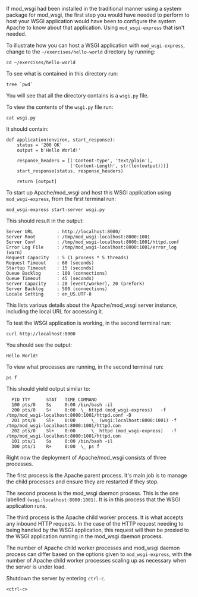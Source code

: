 If mod_wsgi had been installed in the traditional manner using a system package for mod_wsgi, the first step you would have needed to perform to host your WSGI application would have been to configure the system Apache to know about that application. Using ``mod_wsgi-express`` that isn't needed.

To illustrate how you can host a WSGI application with ``mod_wsgi-express``, change to the ``~/exercises/hello-world`` directory by running:

```execute
cd ~/exercises/hello-world
```

To see what is contained in this directory run:

```execute
tree `pwd`
```

You will see that all the directory contains is a ``wsgi.py`` file.

To view the contents of the ``wsgi.py`` file run:

```execute
cat wsgi.py
```

It should contain:

```
def application(environ, start_response):
    status = '200 OK'
    output = b'Hello World!'

    response_headers = [('Content-type', 'text/plain'),
                        ('Content-Length', str(len(output)))]
    start_response(status, response_headers)

    return [output]
```

To start up Apache/mod_wsgi and host this WSGI application using ``mod_wsgi-express``, from the first terminal run:

```execute-1
mod_wsgi-express start-server wsgi.py
```

This should result in the output:

```
Server URL         : http://localhost:8000/
Server Root        : /tmp/mod_wsgi-localhost:8000:1001
Server Conf        : /tmp/mod_wsgi-localhost:8000:1001/httpd.conf
Error Log File     : /tmp/mod_wsgi-localhost:8000:1001/error_log (warn)
Request Capacity   : 5 (1 process * 5 threads)
Request Timeout    : 60 (seconds)
Startup Timeout    : 15 (seconds)
Queue Backlog      : 100 (connections)
Queue Timeout      : 45 (seconds)
Server Capacity    : 20 (event/worker), 20 (prefork)
Server Backlog     : 500 (connections)
Locale Setting     : en_US.UTF-8
```

This lists various details about the Apache/mod_wsgi server instance, including the local URL for accessing it.

To test the WSGI application is working, in the second terminal run:

```execute-2
curl http://localhost:8000
```

You should see the output:

```
Hello World!
```

To view what processes are running, in the second terminal run:

```execute-2
ps f
```

This should yield output similar to:

```
  PID TTY      STAT   TIME COMMAND
  100 pts/0    Ss     0:00 /bin/bash -il
  200 pts/0    S+     0:00  \_ httpd (mod_wsgi-express)   -f /tmp/mod_wsgi-localhost:8000:1001/httpd.conf -D
  201 pts/0    Sl+    0:00      \_ (wsgi:localhost:8000:1001) -f /tmp/mod_wsgi-localhost:8000:1001/httpd.con
  202 pts/0    Sl+    0:00      \_ httpd (mod_wsgi-express)   -f /tmp/mod_wsgi-localhost:8000:1001/httpd.con
  101 pts/1    Ss     0:00 /bin/bash -il
  300 pts/1    R+     0:00  \_ ps f
```

Right now the deployment of Apache/mod_wsgi consists of three processes.

The first process is the Apache parent process. It's main job is to manage the child processes and ensure they are restarted if they stop.

The second process is the mod_wsgi daemon process. This is the one labelled ``(wsgi:localhost:8000:1001)``. It is in this process that the WSGI application runs.

The third process is the Apache child worker process. It is what accepts any inbound HTTP requests. In the case of the HTTP request needing to being handled by the WSGI application, this request will then be proxied to the WSGI application running in the mod_wsgi daemon process.

The number of Apache child worker processes and mod_wsgi daemon process can differ based on the options given to ``mod_wsgi-express``, with the number of Apache child worker processes scaling up as necessary when the server is under load.

Shutdown the server by entering ``ctrl-c``.

```execute-1
<ctrl-c>
```